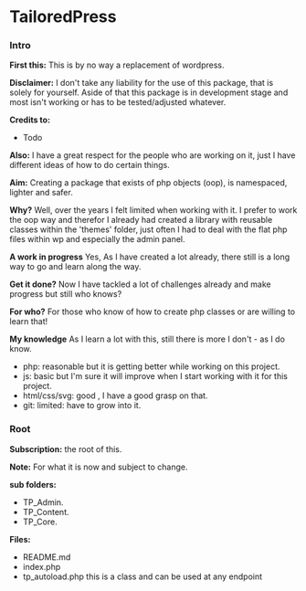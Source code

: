 
# TailoredPress 

### Intro

**First this:** This is by no way a replacement of wordpress.

**Disclaimer:** I don't take any liability for the use of this package, that is solely for yourself. Aside of that this package is in development stage and most isn't working or has to be tested/adjusted whatever.

**Credits to:** 
- Todo

**Also:** I have a great respect for the people who are working on it, just I have different ideas of how to do certain things.

**Aim:** Creating a package that exists of php objects (oop), is namespaced, lighter and safer.

**Why?** Well, over the years I felt limited when working with it. I prefer to work the oop way and therefor I already had created a library with reusable classes within the 'themes' folder, just often I had to deal with the flat php files within wp and especially the admin panel.

**A work in progress** Yes, As I have created a lot already, there still is a long way to go and learn along the way.

**Get it done?** Now I have tackled a lot of challenges already and make progress but still who knows?

**For who?** For those who know of how to create php classes or are willing to learn that!

**My knowledge** As I learn a lot with this, still there is more I don't - as I do know.

- php: reasonable but it is getting better while working on this project.
- js:  basic but I'm sure it will improve when I start working with it for this project.
- html/css/svg: good , I have a good grasp on that.
- git: limited: have to grow into it.

### Root
**Subscription:** the root of this.

**Note:** For what it is now and subject to change.

**sub folders:**
- TP_Admin.
- TP_Content.
- TP_Core.

**Files:** 
- README.md
- index.php
- tp_autoload.php this is a class and can be used at any endpoint
